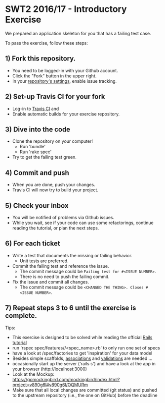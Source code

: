 # SWT2 2016/17 - Introductory Exercise

We prepared an application skeleton for you that has a failing test case.

To pass the exercise, follow these steps:

## 1) Fork this repository.

* You need to be logged-in with your Github account.
* Click the "Fork" button in the upper right.
* In your [repository's settings](/../../settings), enable issue tracking.

## 2) Set-up Travis CI for your fork

* Log-in to [Travis CI](http://travis-ci.org) and
* Enable automatic builds for your exercise repository.

## 3) Dive into the code

* Clone the repository on your computer!
  - Run 'bundle'
  - Run 'rake spec'
* Try to get the failing test green.

## 4) Commit and push

* When you are done, push your changes.
* Travis CI will now try to build your project.

## 5) Check your inbox

* You will be notified of problems via Github issues.
* While you wait, see if your code can use some refactorings, continue reading the tutorial, or plan the next steps.

## 6) For each ticket

* Write a test that documents the missing or failing behavior.
  * Unit tests are preferred.
* Commit the failing test and reference the issue.
  * The commit message could be `Failing test for #<ISSUE NUMBER>`.
  * There is no need to push the failing commit.
* Fix the issue and commit all changes.
  * The commit message could be `<CHANGED THE THING>. Closes #<ISSUE NUMBER>`.

## 7) Repeat steps 3 to 6 until the exercise is complete.

Tips:

* This exercise is designed to be solved while reading the official [Rails tutorial](guides.rubyonrails.org/getting_started.html)
* run 'rspec spec/features/<model>/<spec_name>.rb' to only run one set of specs
* have a look at /spec/factories to get 'inspiration' for your data model
* Besides simple scaffolds, [associations](http://guides.rubyonrails.org/association_basics.html) and [validations](http://guides.rubyonrails.org/active_record_validations.html) are needed ...
* occasionally start up the server ('rails s') and have a look at the app in your browser (http://localhost:3000)
* Look at the Mockup: https://gomockingbird.com/mockingbird/index.html?project=v890g6l#v890g6l/OQMURm
* Make sure that all local changes are committed (git status) and pushed to the upstream repository (i.e., the one on GitHub) before the deadline

